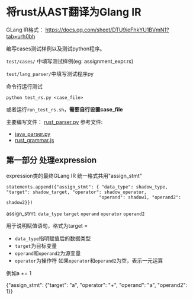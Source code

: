 # 将rust从AST翻译为Glang IR

GLang IR格式：
https://docs.qq.com/sheet/DTU9ieFhkYU1BVmN1?tab=urh0bh

编写cases测试样例以及测试python程序。

`test/cases/` 中填写测试样例(eg: assignment_expr.rs)

`test/lang_parser/`中填写测试程序py

命令行运行测试
```
python test_rs.py <case_file> 
```
或者运行`run_test_rs.sh`，**需要自行设置case_file**


主要编写文件：
[rust_parser.py](src/lian/lang/parser/rust_parser.py)
参考文件:
- [java_parser.py](src/lian/lang/parser/java_parser.py)
- [rust_grammar.js](rust_grammar.js)

## 第一部分 处理expression

expression类的最终GLang IR 统一格式共用"assign_stmt"
```
statements.append({"assign_stmt": { "data_type": shadow_type, "target": shadow_target, "operator": shadow_operator,
                                   "operand": shadow1, "operand2": shadow2}})
```
assign_stmt: `data_type`  `target`  `operand` `operator` `operand2`

用于说明赋值语句，格式为target = <operand> <operator> <operand2>
- `data_type`指明赋值后的数据类型
- `target`为目标变量
- `operand`和`operand2`为源变量
- `operator`为操作符
如果`operator`和`operand2`为空，表示一元运算

例如a += 1

{"assign_stmt": {"target": "a", "operator": "+", "operand": "a", "operand2": 1}}
